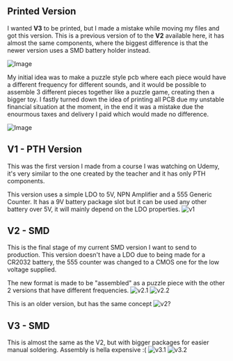 ## Printed Version
I wanted **V3** to be printed, but I made a mistake while moving my files and got this version. This is a previous version of to the **V2** available here, it has almost the same components, where the biggest difference is that the newer version uses a SMD battery holder instead.

![Image](https://github.com/user-attachments/assets/ab295c03-2014-45bf-af4f-09dfc522b655)

My initial idea was to make a puzzle style pcb where each piece would have a different frequency for different sounds, and it would be possible to assemble 3 different pieces together like a puzzle game, creating then a bigger toy. I fastly turned down the idea of printing all PCB due my unstable financial situation at the moment, in the end it was a mistake due the enourmous taxes and delivery I paid which would made no difference.

![Image](https://github.com/user-attachments/assets/d44c966c-2b5c-4cbd-9b5e-f14244d99389)

## V1 - PTH Version
This was the first version I made from a course I was watching on Udemy, it's very similar to the one created by the teacher and it has only PTH components.

This version uses a simple LDO to 5V, NPN Amplifier and a 555 Generic Counter. It has a 9V battery package slot but it can be used any other battery over 5V, it will mainly depend on the LDO properties.
![v1](https://github.com/user-attachments/assets/067a5313-ef00-40ec-a5b2-5bf3da2928f4)
## V2 - SMD
This is the final stage of my current SMD version I want to send to production. This version doesn't have a LDO due to being made for a CR2032 battery, the 555 counter was changed to a CMOS one for the low voltage supplied.

The new format is made to be "assembled" as a puzzle piece with the other 2 versions that have different frequencies.
![v2.1](https://github.com/user-attachments/assets/65739203-9141-4d6c-96b5-121c185aebc2)
![v2.2](https://github.com/user-attachments/assets/1fe81a70-0a1b-4d52-9e54-7d1929c96600)

This is an older version, but has the same concept
![v2?](https://github.com/user-attachments/assets/5bd175b2-7bf0-4b41-9c7a-083b4815f1c0)
## V3 - SMD
This is almost the same as the V2, but with bigger packages for easier manual soldering. Assembly is hella expensive :(
![v3.1](https://github.com/user-attachments/assets/d1f69b4d-94f4-488d-ac6c-5d011a1a9c04)
![v3.2](https://github.com/user-attachments/assets/bc100e10-0863-46ee-8396-5b75a5359c83)
